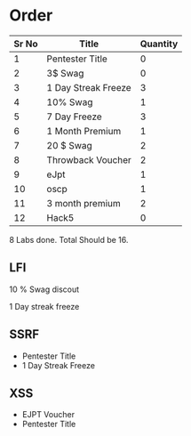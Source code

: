 # Order

| Sr No | Title               | Quantity |
| ----- | ------------------- | -------- |
| 1     | Pentester Title     | 0        |
| 2     | 3$ Swag             | 0        |
| 3     | 1 Day Streak Freeze | 3        |
| 4     | 10% Swag            | 1        |
| 5     | 7 Day Freeze        | 3        |
| 6     | 1 Month Premium     | 1        |
| 7     | 20 $ Swag           | 2        |
| 8     | Throwback Voucher   | 2        |
| 9     | eJpt                | 1        |
| 10    | oscp                | 1        |
| 11    | 3 month premium     | 2        |
| 12    | Hack5               | 0        |

8 Labs done. Total Should be 16.

## LFI 

10 % Swag discout

1 Day streak freeze

## SSRF

- Pentester Title
- 1 Day Streak Freeze

## XSS

- EJPT Voucher
- Pentester Title







